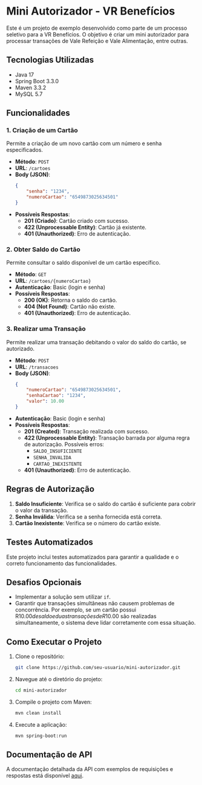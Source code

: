 # Mini Autorizador - VR Benefícios

Este é um projeto de exemplo desenvolvido como parte de um processo seletivo para a VR Benefícios. O objetivo é criar um
mini autorizador para processar transações de Vale Refeição e Vale Alimentação, entre outras.

## Tecnologias Utilizadas

- Java 17
- Spring Boot 3.3.0
- Maven 3.3.2
- MySQL 5.7

## Funcionalidades

### 1. Criação de um Cartão

Permite a criação de um novo cartão com um número e senha especificados.

- **Método**: `POST`
- **URL**: `/cartoes`
- **Body (JSON)**:
  ```json
  {
      "senha": "1234",
      "numeroCartao": "6549873025634501"
  }
  ```
- **Possíveis Respostas**:
    - **201 (Criado)**: Cartão criado com sucesso.
    - **422 (Unprocessable Entity)**: Cartão já existente.
    - **401 (Unauthorized)**: Erro de autenticação.

### 2. Obter Saldo do Cartão

Permite consultar o saldo disponível de um cartão específico.

- **Método**: `GET`
- **URL**: `/cartoes/{numeroCartao}`
- **Autenticação**: Basic (login e senha)
- **Possíveis Respostas**:
    - **200 (OK)**: Retorna o saldo do cartão.
    - **404 (Not Found)**: Cartão não existe.
    - **401 (Unauthorized)**: Erro de autenticação.

### 3. Realizar uma Transação

Permite realizar uma transação debitando o valor do saldo do cartão, se autorizado.

- **Método**: `POST`
- **URL**: `/transacoes`
- **Body (JSON)**:
  ```json
  {
      "numeroCartao": "6549873025634501",
      "senhaCartao": "1234",
      "valor": 10.00
  }
  ```
- **Autenticação**: Basic (login e senha)
- **Possíveis Respostas**:
    - **201 (Created)**: Transação realizada com sucesso.
    - **422 (Unprocessable Entity)**: Transação barrada por alguma regra de autorização. Possíveis erros:
        - `SALDO_INSUFICIENTE`
        - `SENHA_INVALIDA`
        - `CARTAO_INEXISTENTE`
    - **401 (Unauthorized)**: Erro de autenticação.

## Regras de Autorização

1. **Saldo Insuficiente**: Verifica se o saldo do cartão é suficiente para cobrir o valor da transação.
2. **Senha Inválida**: Verifica se a senha fornecida está correta.
3. **Cartão Inexistente**: Verifica se o número do cartão existe.

## Testes Automatizados

Este projeto inclui testes automatizados para garantir a qualidade e o correto funcionamento das funcionalidades.

## Desafios Opcionais

- Implementar a solução sem utilizar `if`. 
- Garantir que transações simultâneas não causem problemas de concorrência. Por exemplo, se um cartão possui R$10.00 de
  saldo e duas transações de R$10.00 são realizadas simultaneamente, o sistema deve lidar corretamente com essa situação.

## Como Executar o Projeto

1. Clone o repositório:
   ```bash
   git clone https://github.com/seu-usuario/mini-autorizador.git
   ```
2. Navegue até o diretório do projeto:
   ```bash
   cd mini-autorizador
   ```
3. Compile o projeto com Maven:
   ```bash
   mvn clean install
   ```
4. Execute a aplicação:
   ```bash
   mvn spring-boot:run
   ```

## Documentação de API

A documentação detalhada da API com exemplos de requisições e respostas está
disponível [aqui](http://localhost:8080/swagger-ui/index.html).